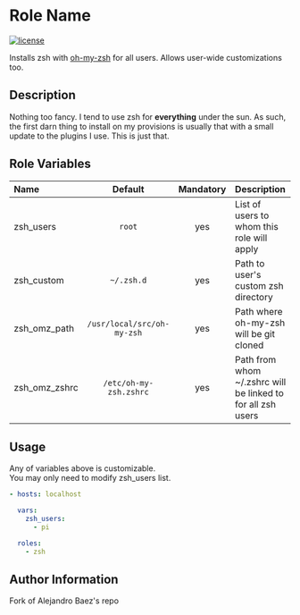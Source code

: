 Role Name
=========
[![license][2i]][2p]

Installs zsh with [oh-my-zsh][4] for all users.
Allows user-wide customizations too.

Description
-----------

Nothing too fancy. I tend to use zsh for **everything** under the sun. As such, the first darn thing to install on my provisions is usually that with a small update to the plugins I use. This is just that.

Role Variables
--------------

| Name  | Default  | Mandatory  | Description  |
| :---- |:--------:|:----------:|:------------ |
| zsh_users | `root` | yes | List of users to whom this role will apply |
| zsh_custom | `~/.zsh.d` | yes | Path to user's custom zsh directory |
| zsh_omz_path | `/usr/local/src/oh-my-zsh` | yes | Path where oh-my-zsh will be git cloned |
| zsh_omz_zshrc | `/etc/oh-my-zsh.zshrc` | yes | Path from whom ~/.zshrc will be linked to for all zsh users |


Usage
-----

Any of variables above is customizable.  
You may only need to modify zsh_users list.

``` yaml
- hosts: localhost

  vars:
    zsh_users:
      - pi

  roles:
    - zsh
```

Author Information
------------------

Fork of Alejandro Baez's repo

[2i]: https://img.shields.io/badge/license-BSD_2-green.svg
[2p]: ./LICENSE
[4]: https://github.com/robbyrussell/oh-my-zsh
